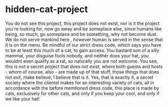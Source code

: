 # hidden-cat-project
You do not see this project, this project does not exist, nor is it the project you're looking for, now go away and be someplace else, since humans like being, so much, go someplace and be something, why not become dust. We do not serve mankind here , however human is served in the sense that it is on the menu. Be mindful of our strict dress code, which says you have to be at least this much of a cat, to gain access. You bastard son of a silly mammal, your disguise fools nobody, and neithér does your hat, you wouldnt even qualify as a rat, so naturally you are not welcome. You see, this is not a secret project that does not exist, where both guests and hosts - whom of course, also - are made up of that stuff, those things that does not exit, make believe, I believe that is it. Yes, that is exactly it, a secret society where the clientel makes for an interesting variety of  cats, all in accordance with the before memtioned dress code, this place is made by cats, exclusively for other cats, and only if you keep your cool, and only if we like your hat! 
